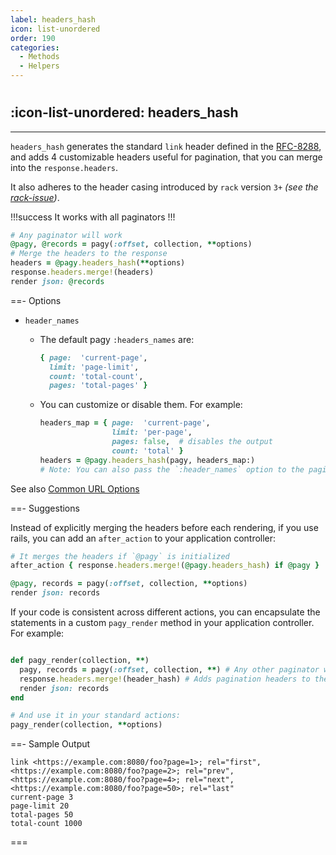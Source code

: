 ```yaml
---
label: headers_hash
icon: list-unordered
order: 190
categories:
  - Methods
  - Helpers
---
```


#

## :icon-list-unordered: headers_hash

---

`headers_hash` generates the standard `link` header defined in the
[RFC-8288](https://tools.ietf.org/html/rfc8288), and adds 4 customizable headers useful for pagination, that you can merge into the `response.headers`.

It also adheres to the header casing introduced by `rack` version `3+` _(see the [rack-issue](https://github.com/rack/rack/issues/1592))_.

!!!success It works with all paginators
!!!

```ruby Controller
# Any paginator will work
@pagy, @records = pagy(:offset, collection, **options)
# Merge the headers to the response
headers = @pagy.headers_hash(**options)
response.headers.merge!(headers)
render json: @records
```

==- Options

- `header_names`
  - The default pagy `:headers_names` are:
    ```ruby
    { page:  'current-page',
      limit: 'page-limit',
      count: 'total-count',
      pages: 'total-pages' }
    ```
  - You can customize or disable them. For example:

    ```ruby Controller 
    headers_map = { page:  'current-page',
                    limit: 'per-page',
                    pages: false,  # disables the output
                    count: 'total' }
    headers = @pagy.headers_hash(pagy, headers_map:)
    # Note: You can also pass the `:header_names` option to the paginator 
    ```
    
See also [Common URL Options](../methods#common-url-options)

==- Suggestions
<br/>

Instead of explicitly merging the headers before each rendering, if you use rails, you can add an `after_action` to your application controller:

```ruby Controller (after_action)
# It merges the headers if `@pagy` is initialized
after_action { response.headers.merge!(@pagy.headers_hash) if @pagy }

@pagy, records = pagy(:offset, collection, **options)
render json: records
```

If your code is consistent across different actions, you can encapsulate the statements in a custom `pagy_render` method in your
application controller. For example:

```ruby Controller

def pagy_render(collection, **)
  pagy, records = pagy(:offset, collection, **) # Any other paginator works as well
  response.headers.merge!(header_hash) # Adds pagination headers to the response
  render json: records
end

# And use it in your standard actions:
pagy_render(collection, **options)
```

==- Sample Output

```text Example of the default HTTP headers
link <https://example.com:8080/foo?page=1>; rel="first", <https://example.com:8080/foo?page=2>; rel="prev", 
<https://example.com:8080/foo?page=4>; rel="next", <https://example.com:8080/foo?page=50>; rel="last"
current-page 3
page-limit 20
total-pages 50
total-count 1000
```

===
